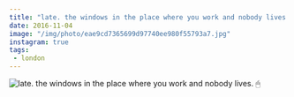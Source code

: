 ```yaml
---
title: "late. the windows in the place where you work and nobody lives. 🖱"
date: 2016-11-04
image: "/img/photo/eae9cd7365699d97740ee980f55793a7.jpg"
instagram: true
tags:
 - london
---
```


![late. the windows in the place where you work and nobody lives. 🖱](/img/photo/eae9cd7365699d97740ee980f55793a7.jpg)

